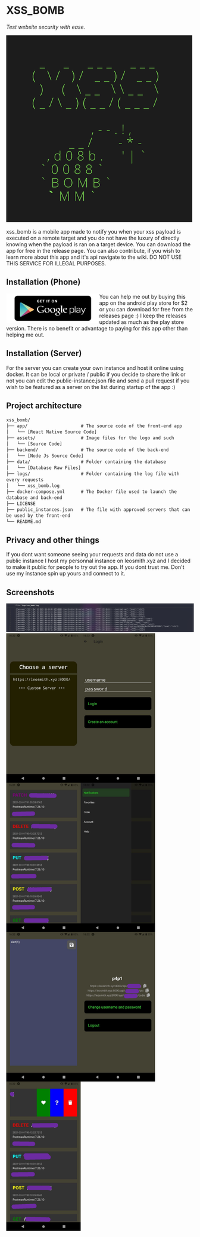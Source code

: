 XSS_BOMB
========
*Test website security with ease.*

![xss_bomb](https://raw.githubusercontent.com/p4p1/xss_bomb/main/assets/logo.png)

xss_bomb is a mobile app made to notify you when your xss payload is executed
on a remote target and you do not have the luxury of directly knowing when the
payload is ran on a target device. You can download the app for free in the
release page. You can also contribute, if you wish to learn more about this
app and it's api navigate to the wiki. DO NOT USE THIS SERVICE FOR ILLEGAL
PURPOSES.

## Installation (Phone)
[<img src="https://raw.githubusercontent.com/p4p1/xss_bomb/main/assets/get-it-on-google-play.png" align="left" height="80" width="250" >](https://play.google.com/store/apps/details?id=com.p4p1.xss_bomb)
You can help me out by buying this app on the android play store for $2
or you can download for free from the releases page :) I keep the releases updated as much
as the play store version. There is no benefit or advantage to paying for this app other
than helping me out.

## Installation (Server)
For the server you can create your own instance and host it online using docker.
It can be local or private / public if you decide to share the link or not you can edit
the public-instance.json file and send a pull request if you wish to be featured as a
server on the list during startup of the app :)

## Project architecture

```
xss_bomb/
├── app/                    # The source code of the front-end app
│   └── [React Native Source Code]
├── assets/                 # Image files for the logo and such
│   └── [Source Code]
├── backend/                # The source code of the back-end
│   └── [Node Js Source Code]
├── data/                   # Folder containing the database
│   └── [Database Raw Files]
├── logs/                   # Folder containing the log file with every requests
│   └── xss_bomb.log
├── docker-compose.yml      # The Docker file used to launch the database and back-end
├── LICENSE
├── public_instances.json   # The file with approved servers that can be used by the front-end
└── README.md
```

## Privacy and other things
If you dont want someone seeing your requests and data do not use a public instance I host
my personnal instance on leosmith.xyz and I decided to make it public for people to try out
the app. If you dont trust me. Don't use my instance spin up yours and connect to it.

## Screenshots

<img src="https://raw.githubusercontent.com/p4p1/xss_bomb/main/assets/log_file.png" >

<img src="https://raw.githubusercontent.com/p4p1/xss_bomb/main/assets/pick_server.jpg" align="left" height="400" width="200" >
<img src="https://raw.githubusercontent.com/p4p1/xss_bomb/main/assets/login.jpg" align="left" height="400" width="200" >
<img src="https://raw.githubusercontent.com/p4p1/xss_bomb/main/assets/inspect_requests.jpg" align="left" height="400" width="200" >
<img src="https://raw.githubusercontent.com/p4p1/xss_bomb/main/assets/navbar.jpg" align="left" height="400" width="200" >
<img src="https://raw.githubusercontent.com/p4p1/xss_bomb/main/assets/edit_code.jpg" align="left" height="400" width="200" >
<img src="https://raw.githubusercontent.com/p4p1/xss_bomb/main/assets/profile_page.jpg" align="left" height="400" width="200" >
<img src="https://raw.githubusercontent.com/p4p1/xss_bomb/main/assets/save_del_request.jpg" align="left" height="400" width="200" >
